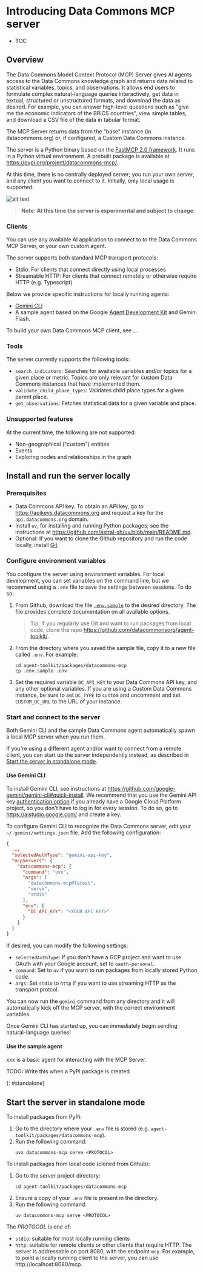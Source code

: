 # Introducing Data Commons MCP server

* TOC

## Overview

The Data Commons Model Context Protocol (MCP) Server gives AI agents access to the Data Commons knowledge graph and returns data related to statistical variables, topics, and observations. It allows end users to formulate complex natural-language queries interactively, get data in textual, structured or unstructured formats, and download the data as desired. For example, you can answer high-level questions such as "give me the economic indicators of the BRICS countries", view simple tables, and download a CSV file of the data in tabular format.

The MCP Server returns data from the "base" instance (in datacommons.org) or, if configured, a Custom Data Commons instance. 

The server is a Python binary based on the [FastMCP 2.0 framework](https://gofastmcp.com). It runs in a Python virtual environment. A prebuilt package is available at https://pypi.org/project/datacommons-mcp/.

At this time, there is no centrally deployed server; you run your own server, and any client you want to connect to it. Initially, only local usage is supported. 

![alt text](mcp.png)

> **Note: At this time the server is experimental and subject to change.**

### Clients

You can use any available AI application to connect to to the Data Commons MCP Server, or your own custom agent. 

The server supports both standard MCP transport protocols:
- Stdio: For clients that connect directly using local processes
- Streamable HTTP: For clients that connect remotely or otherwise require HTTP (e.g. Typescript)

Below we provide specific instructions for locally running agents:
- [Gemini CLI](https://github.com/google-gemini/gemini-cli)
- A sample agent based on the Google [Agent Development Kit](https://google.github.io/adk-docs/) and Gemini Flash.

To build your own Data Commons MCP client, see ...

### Tools

The server currently supports the following tools:

- `search_indicators`: Searches for available variables and/or topics for a given place or metric. Topics are only relevant for custom Data Commons instances that have implemented them.
- `validate_child_place_types`: Validates child place types for a given parent place.
- `get_observations`: Fetches statistical data for a given variable and place.

### Unsupported features

At the current time, the following are not supported:
- Non-geographical ("custom") entities
- Events
- Exploring nodes and relationships in the graph

## Install and run the server locally

### Prerequisites

- Data Commons API key. To obtain an API key, go to <https://apikeys.datacommons.org> and request a key for the `api.datacommons.org` domain.
- Install `uv`, for installing and running Python packages; see the instructions at <https://github.com/astral-sh/uv/blob/main/README.md>. 
- Optional: If you want to clone the Github repository and run the code locally, install [Git](https://git-scm.com/).

### Configure environment variables

You configure the server using environment variables. For local development, you can set variables on the command line, but we recommend using a `.env` file to save the settings between sessions. To do so:

1. From Github, download the file [`.env.sample`](https://github.com/datacommonsorg/agent-toolkit/blob/main/packages/datacommons-mcp/.env.sample) to the desired directory. The file provides complete documentation on all available options.

    > Tip: If you regularly use Git and want to run packages from local code, clone the repo https://github.com/datacommonsorg/agent-toolkit/.

1. From the directory where you saved the sample file, copy it to a new file called `.env`. For example:
   ```
   cd agent-toolkit/packages/datacommons-mcp
   cp .env.sample .env
   ```
1. Set the required variable `DC_API_KEY` to your Data Commons API key, and any other optional variables. If you are using a Custom Data Commons instance, be sure to set `DC_TYPE` to `custom` and uncomment and set `CUSTOM_DC_URL` to the URL of your instance. 

### Start and connect to the server

Both Gemini CLI and the sample Data Commons agent automatically spawn a local MCP server when you run them.

If you're using a different agent and/or want to connect from a remote client, you can start up the server independently instead, as described in [Start the server in standalone mode](#standalone).

#### Use Gemini CLI

To install Gemini CLI, see instructions at https://github.com/google-gemini/gemini-cli#quick-install. 
We recommend that you use the Gemini API key [authentication option](https://github.com/google-gemini/gemini-cli?tab=readme-ov-file#-authentication-options) if you already have a Google Cloud Platform project, so you don't have to log in for every session. To do so, go to https://aistudio.google.com/ and create a key.

To configure Gemini CLI to recognize the Data Commons server, edit your `~/.gemini/settings.json` file.  Add the following configuration:

```json
{
  ...
  "selectedAuthType": "gemini-api-key",
  "mcpServers": {
    "datacommons-mcp": {
      "command": "uvx",
      "args": [
        "datacommons-mcp@latest",
        "serve",
        "stdio"
      ],
      "env": {
        "DC_API_KEY": "<YOUR API KEY>"
      }
    }
  }
}
```

If desired, you can modify the following settings:
- `selectedAuthType`: If you don't have a GCP project and want to use OAuth with your Google account, set to `oauth-personal`.
- `command`: Set to `uv` if you want to run packages from locally stored Python code.
- `args`: Set `stdio` to `http` if you want to use streaming HTTP as the transport protcol.

You can now run the `gemini` command from any directory and it will automatically kick off the MCP server, with the correct environment variables.

Once Gemini CLI has started up, you can immediately begin sending natural-language queries! 

#### Use the sample agent

xxx is a basic agent for interacting with the MCP Server.

TODO: Write this when a PyPi package is created. 

{: #standalone}
## Start the server in standalone mode

To install packages from PyPi:
1. Go to the directory where your `.env` file is stored (e.g. `agent-toolkit/packages/datacommons-mcp`).
1. Run the following command:
   ```
   uvx datacommons-mcp serve <PROTOCOL>
   ```
To install packages from local code (cloned from Github):
1. Go to the server project directory:
   ```
   cd agent-toolkit/packages/datacommons-mcp
   ```
1. Ensure a copy of your `.env` file is present in the directory.
1. Run the following command:
   ```
   uv datacommons-mcp serve <PROTOCOL>
   ```
The _PROTOCOL_ is one of:
- `stdio`: suitable for most locally running clients
- `http`: suitable for remote clients or other clients that require HTTP. The server is addressable on port 8080, with the endpoint `mcp`. For example, to point a locally running client to the server, you can use http://localhost:8080/mcp.


